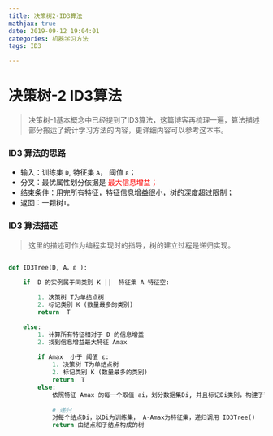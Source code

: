 ```yaml
---
title: 决策树2-ID3算法
mathjax: true
date: 2019-09-12 19:04:01
categories: 机器学习方法
tags: ID3

---
```


# 决策树-2 ID3算法

> 决策树-1基本概念中已经提到了ID3算法，这篇博客再梳理一遍，算法描述部分搬运了统计学习方法的内容，更详细内容可以参考这本书。

### ID3 算法的思路
- 输入：训练集 `D`, 特征集 `A`， 阈值 `ε`；
- 分叉：最优属性划分依据是<font color="#FF0000"> 最大信息增益；</font> 
- 结束条件：用完所有特征，特征信息增益很小，树的深度超过限制；
- 返回：一颗树`T`。

### ID3 算法描述

> 这里的描述可作为编程实现时的指导，树的建立过程是递归实现。
```python

def ID3Tree(D, A，ε ):

    if  D 的实例属于同类别 K ||  特征集 A 特征空:
    
        1. 决策树 T为单结点树
        2. 标记类别 K (数量最多的类别)
        return  T

    else:
        1. 计算所有特征相对于 D 的信息增益
        2. 找到信息增益最大特征 Amax
        
        if Amax  小于 阈值 ε:
            1. 决策树 T为单结点树
            2. 标记类别 K (数量最多的类别)
            return  T
        else:
            依照特征 Amax 的每一个取值 ai，划分数据集Di, 并且标记Di类别，构建子节点
            
            # 递归
            对每个结点Di，以Di为训练集， A-Amax为特征集，递归调用 ID3Tree()
            return 由结点和子结点构成的树
```









